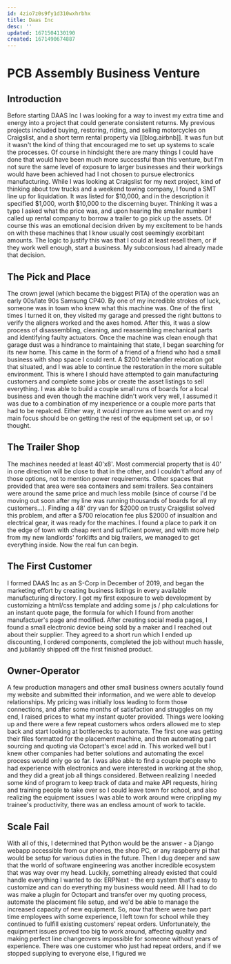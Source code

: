 ```yaml
---
id: 4zio7z0s9fy1d310wxhrbhx
title: Daas Inc
desc: ''
updated: 1671504130190
created: 1671490674887
---
```

# PCB Assembly Business Venture
## Introduction
Before starting DAAS Inc I was looking for a way to invest my extra time and energy into a project that could generate consistent returns. My previous projects included buying, restoring, riding, and selling motorcycles on Craigslist, and a short term rental property via [[blog.airbnb]]. It was fun but it wasn't the kind of thing that encouraged me to set up systems to scale the processes. Of course in hindsight there are many things I could have done that would have been much more successful than this venture, but I'm not sure the same level of exposure to larger businesses and their workings would have been achieved had I not chosen to pursue electronics manufacturing. 
While I was looking at Craigslist for my next project, kind of thinking about tow trucks and a weekend towing company, I found a SMT line up for liquidation. It was listed for $10,000, and in the description it specified $1,000, worth $10,000 to the discerning buyer. Thinking it was a typo I asked what the price was, and upon hearing the smaller number I called up rental company to borrow a trailer to go pick up the assets. Of course this was an emotional decision driven by my excitement to be hands on with these machines that I know usually cost seemingly exorbitant amounts. The logic to justify this was that I could at least resell them, or if they work well enough, start a business. My subconsious had already made that decision. 
## The Pick and Place
The crown jewel (which became the biggest PiTA) of the operation was an early 00s/late 90s Samsung CP40. By one of my incredible strokes of luck, someone was in town who knew what this machine was. One of the first times I turned it on, they visited my garage and pressed the right buttons to verify the aligners worked and the axes homed. After this, it was a slow process of disassembling, cleaning, and reassembling mechanical parts and identifying faulty actuators. Once the machine was clean enough that garage dust was a hindrance to maintaining that state, I began searching for its new home. This came in the form of a friend of a friend who had a small business with shop space I could rent. A $200 telehandler relocation got that situated, and I was able to continue the restoration in the more suitable environment. This is where I should have attempted to gain manufacturing customers and complete some jobs or create the asset listings to sell everything. I was able to build a couple small runs of boards for a local business and even though the machine didn't work very well, I assumed it was due to a combination of my inexperience or a couple more parts that had to be repalced. Either way, it would improve as time went on and my main focus should be on getting the rest of the equipment set up, or so I thought.
## The Trailer Shop
The machines needed at least 40'x8'. Most commercial property that is 40' in one direction will be close to that in the other, and I couldn't afford any of those options, not to mention power requirements. Other spaces that provided that area were sea containers and semi trailers. Sea containers were around the same price and much less mobile (since of course I'd be moving out soon after my line was running thousands of boards for all my customers...). Finding a 48' dry van for $2000 on trusty Craigslist solved this problem, and after a $700 relocation fee plus $2000 of insualtion and electrical gear, it was ready for the machines. I found a place to park it on the edge of town with cheap rent and sufficient power, and with more help from my new landlords' forklifts and big trailers, we managed to get everything inside. Now the real fun can begin.
## The First Customer
I formed DAAS Inc as an S-Corp in December of 2019, and began the marketing effort by creating business listings in every available manufacturing directory. I got my first exposure to web development by customizing a html/css template and adding some js / php calculations for an instant quote page, the formula for which I found from another manufactuer's page and modified. After creating social media pages, I found a small electronic device being sold by a maker and I reached out about their supplier. They agreed to a short run which I ended up discounting, I ordered components, completed the job without much hassle, and jubilantly shipped off the first finished product.
## Owner-Operator
A few production managers and other small business owners acutally found my website and submitted their information, and we were able to develop relationships. My pricing was initially loss leading to form those connections, and after some months of satisfaction and struggles on my end, I raised prices to what my instant quoter provided. Things were looking up and there were a few repeat customers whos orders allowed me to step back and start looking at bottlenecks to automate. The first one was getting their files formatted for the placement machine, and then automating part sourcing and quoting via Octopart's excel add in. This worked well but I knew other companies had better solutions and automating the excel process would only go so far. I was also able to find a couple people who had experience with electronics and were interested in working at the shop, and they did a great job all things considered. Between realizing I needed some kind of program to keep track of data and make API requests, hiring and training people to take over so I could leave town for school, and also realizing the equipment issues I was able to work around were crippling my trainee's productivity, there was an endless amount of work to tackle. 
## Scale Fail 
With all of this, I determined that Python would be the answer - a Django webapp accessible from our phones, the shop PC, or any raspberry pi that would be setup for various duties in the future. Then I dug deeper and saw that the world of software engineering was another incredible ecosystem that was way over my head. Luckily, something already existed that could handle everything I wanted to do: ERPNext - the erp system that's easy to customize and can do everything my business would need. All I had to do was make a plugin for Octopart and transfer over my quoting process, automate the placement file setup, and we'd be able to manage the increased capacity of new equipment. So, now that there were two part time employees with some experience, I left town for school while they continued to fulfill existing customers' repeat orders. Unfortunately, the equipment issues proved too big to work around, affecting quality and making perfect line changeovers impossible for someone without years of experience. There was one customer who just had repeat orders, and if we stopped supplying to everyone else, I figured we  